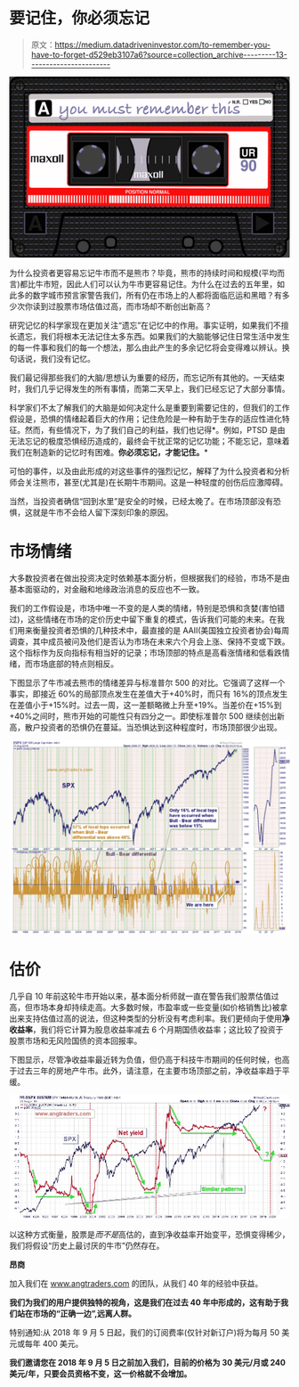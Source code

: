 # 要记住，你必须忘记

> 原文：<https://medium.datadriveninvestor.com/to-remember-you-have-to-forget-d529eb3107a6?source=collection_archive---------13----------------------->

![](img/3d1317cb7b6a676b9c4b23d10ae6aed0.png)

为什么投资者更容易忘记牛市而不是熊市？毕竟，熊市的持续时间和规模(平均而言)都比牛市短，因此人们可以认为牛市更容易记住。为什么在过去的五年里，如此多的数字城市预言家警告我们，所有仍在市场上的人都将面临厄运和黑暗？有多少次你读到过股票市场估值过高，而市场却不断创出新高？

研究记忆的科学家现在更加关注“遗忘”在记忆中的作用。事实证明，如果我们不擅长遗忘，我们将根本无法记住太多东西。如果我们的大脑能够记住日常生活中发生的每一件事和我们的每一个想法，那么由此产生的多余记忆将会变得难以辨认。换句话说，我们没有记忆。

我们最记得那些我们的大脑/思想认为重要的经历，而忘记所有其他的。一天结束时，我们几乎记得发生的所有事情，而第二天早上，我们已经忘记了大部分事情。

科学家们不太了解我们的大脑是如何决定什么是重要到需要记住的，但我们的工作假设是，恐惧的情绪起着巨大的作用；记住危险是一种有助于生存的适应性进化特征。然而，有些情况下，为了我们自己的利益，我们也记得*。例如，PTSD 是由无法忘记的极度恐惧经历造成的，最终会干扰正常的记忆功能；不能忘记，意味着我们在制造新的记忆时有困难。**你必须忘记，才能记住。***

可怕的事件，以及由此形成的对这些事件的强烈记忆，解释了为什么投资者和分析师会关注熊市，甚至(尤其是)在长期牛市期间。这是一种轻度的创伤后应激障碍。

当然，当投资者确信“回到水里”是安全的时候，已经太晚了。在市场顶部没有恐惧，这就是牛市不会给人留下深刻印象的原因。

# 市场情绪

大多数投资者在做出投资决定时依赖基本面分析，但根据我们的经验，市场不是由基本面驱动的，对金融和地缘政治消息的反应也不一致。

我们的工作假设是，市场中唯一不变的是人类的情绪，特别是恐惧和贪婪(害怕错过)，这些情绪在市场的定价历史中留下重复的模式，告诉我们可能的未来。在我们用来衡量投资者恐惧的几种技术中，最直接的是 AAII(美国独立投资者协会)每周调查，其中成员被问及他们是否认为市场在未来六个月会上涨、保持不变或下跌。这个指标作为反向指标有相当好的记录；市场顶部的特点是高看涨情绪和低看跌情绪，而市场底部的特点则相反。

下图显示了牛市减去熊市的情绪差异与标准普尔 500 的对比。它强调了这样一个事实，即接近 60%的局部顶点发生在差值大于+40%时，而只有 16%的顶点发生在差值小于+15%时。过去一周，这一差额略微上升至+19%。当差价在+15%到+40%之间时，熊市开始的可能性只有四分之一。即使标准普尔 500 继续创出新高，散户投资者的恐惧仍在蔓延。当恐惧达到这种程度时，市场顶部很少出现。

![](img/d54c29388783b885141246bd11492a1b.png)

# 估价

几乎自 10 年前这轮牛市开始以来，基本面分析师就一直在警告我们股票估值过高，但市场本身却持续走高。大多数时候，市盈率或一些变量(如价格销售比)被拿出来支持估值过高的说法，但这种类型的分析没有考虑利率。我们更倾向于使用**净收益率**，我们将它计算为股息收益率减去 6 个月期国债收益率；这比较了投资于股票市场和无风险国债的资本回报率。

下图显示，尽管净收益率最近转为负值，但仍高于科技牛市期间的任何时候，也高于过去三年的房地产牛市。此外，请注意，在主要市场顶部之前，净收益率趋于平缓。

![](img/89be9d258f7a8e7797e6609a318e8860.png)

以这种方式衡量，股票是*而不是*高估的，直到净收益率开始变平，恐惧变得稀少，我们将假设“历史上最讨厌的牛市”仍然存在。

**昂商**

加入我们在 www.angtraders.com 的团队，从我们 40 年的经验中获益。

**我们为我们的用户提供独特的视角，这是我们在过去 40 年中形成的，这有助于我们站在市场的“正确一边”,远离人群。**

特别通知:从 2018 年 9 月 5 日起，我们的订阅费率(仅针对新订户)将为每月 50 美元或每年 400 美元。

**我们邀请您在 2018 年 9 月 5 日之前加入我们，目前的价格为 30 美元/月或 240 美元/年，只要会员资格不变，这一价格就不会增加。**